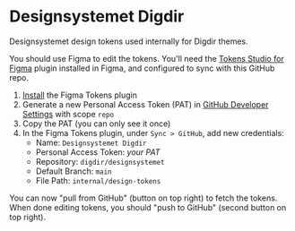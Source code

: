 # Designsystemet Digdir

Designsystemet design tokens used internally for Digdir themes.

You should use Figma to edit the tokens. You'll need the [Tokens Studio for Figma](https://docs.tokens.studio/) plugin installed in Figma, and configured to sync with this GitHub repo.

1. [Install](<https://www.figma.com/community/plugin/843461159747178978/Tokens-Studio-for-Figma-(Figma-Tokens)>) the Figma Tokens plugin
2. Generate a new Personal Access Token (PAT) in [GitHub Developer Settings](https://github.com/settings/tokens) with scope `repo`
3. Copy the PAT (you can only see it once)
4. In the Figma Tokens plugin, under `Sync > GitHub`, add new credentials:
   - Name: `Designsystemet Digdir`
   - Personal Access Token: _your PAT_
   - Repository: `digdir/designsystemet`
   - Default Branch: `main`
   - File Path: `internal/design-tokens`

You can now "pull from GitHub" (button on top right) to fetch the tokens. When done editing tokens, you should "push to GitHub" (second button on top right).
